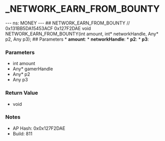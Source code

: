 # _NETWORK_EARN_FROM_BOUNTY

--- ns: MONEY --- ## NETWORK_EARN_FROM_BOUNTY  // 0x131BB5DA15453ACF 0x127F2DAE void NETWORK_EARN_FROM_BOUNTY(int amount, int* networkHandle, Any* p2, Any p3);   ## Parameters * **amount**: * **networkHandle**: * **p2**: * **p3**:

### Parameters
* int amount
* Any* gamerHandle
* Any* p2
* Any p3

### Return Value
* void

### Notes
* AP Hash: 0x0x127F2DAE
* Build: 811

